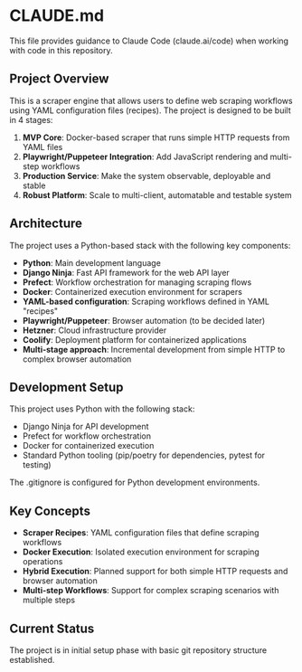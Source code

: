 # CLAUDE.md

This file provides guidance to Claude Code (claude.ai/code) when working with code in this repository.

## Project Overview

This is a scraper engine that allows users to define web scraping workflows using YAML configuration files (recipes). The project is designed to be built in 4 stages:

1. **MVP Core**: Docker-based scraper that runs simple HTTP requests from YAML files
2. **Playwright/Puppeteer Integration**: Add JavaScript rendering and multi-step workflows
3. **Production Service**: Make the system observable, deployable and stable
4. **Robust Platform**: Scale to multi-client, automatable and testable system

## Architecture

The project uses a Python-based stack with the following key components:

- **Python**: Main development language
- **Django Ninja**: Fast API framework for the web API layer
- **Prefect**: Workflow orchestration for managing scraping flows
- **Docker**: Containerized execution environment for scrapers
- **YAML-based configuration**: Scraping workflows defined in YAML "recipes"
- **Playwright/Puppeteer**: Browser automation (to be decided later)
- **Hetzner**: Cloud infrastructure provider
- **Coolify**: Deployment platform for containerized applications
- **Multi-stage approach**: Incremental development from simple HTTP to complex browser automation

## Development Setup

This project uses Python with the following stack:
- Django Ninja for API development
- Prefect for workflow orchestration
- Docker for containerized execution
- Standard Python tooling (pip/poetry for dependencies, pytest for testing)

The .gitignore is configured for Python development environments.

## Key Concepts

- **Scraper Recipes**: YAML configuration files that define scraping workflows
- **Docker Execution**: Isolated execution environment for scraping operations
- **Hybrid Execution**: Planned support for both simple HTTP requests and browser automation
- **Multi-step Workflows**: Support for complex scraping scenarios with multiple steps

## Current Status

The project is in initial setup phase with basic git repository structure established.